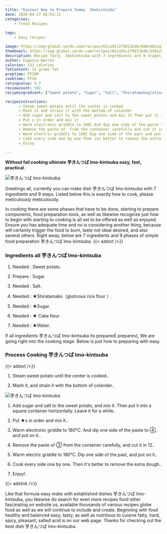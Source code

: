 ```yaml
---
title: "Easiest Way to Prepare Yummy  Imokintsuba"
date: 2020-04-27 06:53:12
categories:
    - Trend Recipes
    
tags:
    - Easy recipes

image: https://img-global.cpcdn.com/recipes/62ca91c279d11bdb/680x482cq70/芋きんつば-imo-kintsuba-recipe-main-photo.jpg
thumbnail: https://img-global.cpcdn.com/recipes/62ca91c279d11bdb/350x250cq70/芋きんつば-imo-kintsuba-recipe-main-photo.jpg
description: Recipe Tasty  Imokintsuba with 7 ingredients and 9 stages of easy cooking.
author: Eugenia Warren
calories: 133 calories
fatContent: 13 grams fat
preptime: PT28M
cooktime: PT1H
ratingvalue: 4.7
reviewcount: 592
recipeingredient: ["Sweet potato", "Sugar", "Salt", "Shiratamakoglutinous rice flour ", "Sugar", " Cake flour", "Water"]

recipeinstructions: 
      - Steam sweet potato until the center is cooked 
      - Mash it and strain it with the bottom of colander 
      - Add sugar and salt to the sweet potato and mix it Then put it into a square container horizontally Leave it for a while 
      - Put s in order and mix it 
      - Warm electronic griddle to 180C And dip one side of the paste to  and put on it 
      - Remove the paste of  from the container carefully and cut it in 12 
      - Warm electric griddle to 180C Dip one side of the past and put on it 
      - Cook every side one by one Then its better to remove the extra dough 
      - Enjoy

---
```




**Without fail cooking ultimate 芋きんつば Imo-kintsuba easy, fast, practical**. 


![芋きんつば Imo-kintsuba](https://img-global.cpcdn.com/recipes/62ca91c279d11bdb/680x482cq70/芋きんつば-imo-kintsuba-recipe-main-photo.jpg "芋きんつば Imo-kintsuba")




Greetings all, currently you can make dish 芋きんつば Imo-kintsuba with 7 ingredients and 9 steps. Listed below this is exactly how to cook, please meticulously meticulously.

In cooking there are some phases that have to be done, starting to prepare components, food preparation tools, as well as likewise recognize just how to begin with starting to cooking is all set to be offered as well as enjoyed. Ensure you has adequate time and no is considering another thing, because will certainly trigger the food to burn, taste not ideal desired, and also several others. Right away, below are 7 ingredients and 9 phases of simple food preparation 芋きんつば Imo-kintsuba.
{{< adstxt />}}

### Ingredients all 芋きんつば Imo-kintsuba


1. Needed  : Sweet potato.

1. Prepare  : Sugar.

1. Needed  : Salt.

1. Needed  : ★Shiratamako（glutinous rice flour ）.

1. Needed  : ★Sugar.

1. Needed  : ★ Cake flour.

1. Needed  : ★Water.



If all ingredients 芋きんつば Imo-kintsuba its prepared| prepares}, We are going right into the cooking stage. Below is just how to preparing with easy.

### Process Cooking 芋きんつば Imo-kintsuba

{{< adstxt />}}


1. Steam sweet potato until the center is cooked..



1. Mash it, and strain it with the bottom of colander..



![芋きんつば Imo-kintsuba](https://img-global.cpcdn.com/steps/1133e7e7bb167d0a/160x128cq70/芋きんつば-imo-kintsuba-recipe-step-2-photo.jpg" "芋きんつば Imo-kintsuba")



1. Add sugar and salt to the sweet potato, and mix it. Then put it into a square container horizontally. Leave it for a while..



1. Put ★s in order and mix it..



1. Warm electronic griddle to 180°C. And dip one side of the paste to ④, and put on it..



1. Remove the paste of ③ from the container carefully, and cut it in 12..



1. Warm electric griddle to 180°C. Dip one side of the past, and put on it..



1. Cook every side one by one. Then it&#39;s better to remove the extra dough..



1. Enjoy!.





{{< adslink />}}

Like that formula easy make with established dishes 芋きんつば Imo-kintsuba, you likewise do search for even more recipes food other fascinating on website us, available thousands of various recipes globe food as well as we will continue to include and create. Beginning with food healthy and balanced easy, tasty, as well as nutritious to cuisine fatty, hard, spicy, pleasant, salted acid is on our web page. Thanks for checking out the best dish 芋きんつば Imo-kintsuba.
